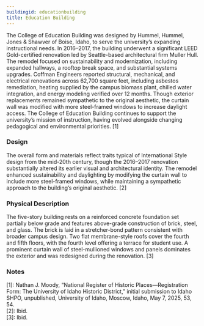 ```yaml
---
buildingid: educationbuilding
title: Education Building
---
```


The College of Education Building was designed by Hummel, Hummel, Jones & Shawver of Boise, Idaho, to serve the university’s expanding instructional needs. In 2016–2017, the building underwent a significant LEED Gold-certified renovation led by Seattle-based architectural firm Muller Hull. The remodel focused on sustainability and modernization, including expanded hallways, a rooftop break space, and substantial systems upgrades. Coffman Engineers reported structural, mechanical, and electrical renovations across 62,700 square feet, including asbestos remediation, heating supplied by the campus biomass plant, chilled water integration, and energy modeling verified over 12 months. Though exterior replacements remained sympathetic to the original aesthetic, the curtain wall was modified with more steel-framed windows to increase daylight access. The College of Education Building continues to support the university’s mission of instruction, having evolved alongside changing pedagogical and environmental priorities. [1]

### Design
The overall form and materials reflect traits typical of International Style design from the mid-20th century, though the 2016–2017 renovation substantially altered its earlier visual and architectural identity. The remodel enhanced sustainability and daylighting by modifying the curtain wall to include more steel-framed windows, while maintaining a sympathetic approach to the building’s original aesthetic. [2]

### Physical Description
The five-story building rests on a reinforced concrete foundation set partially below grade and features above-grade construction of brick, steel, and glass. The brick is laid in a stretcher-bond pattern consistent with broader campus design. Two flat membrane-style roofs cover the fourth and fifth floors, with the fourth level offering a terrace for student use. A prominent curtain wall of steel-mullioned windows and panels dominates the exterior and was redesigned during the renovation. [3]
  
  ### Notes  
[1]: Nathan J. Moody, “National Register of Historic Places—Registration Form: The University of Idaho Historic District,” initial submission to Idaho SHPO, unpublished, University of Idaho, Moscow, Idaho, May 7, 2025, 53, 54.  
[2]: Ibid.  
[3]: Ibid. 